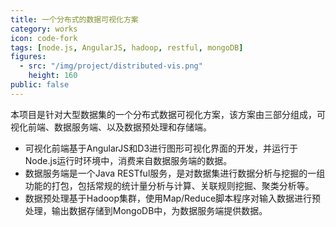 ```yaml
---
title: 一个分布式的数据可视化方案
category: works
icon: code-fork
tags: [node.js, AngularJS, hadoop, restful, mongoDB]
figures:
  - src: "/img/project/distributed-vis.png"
    height: 160
public: false
---
```


本项目是针对大型数据集的一个分布式数据可视化方案，该方案由三部分组成，可视化前端、数据服务端、以及数据预处理和存储端。

- 可视化前端基于AngularJS和D3进行图形可视化界面的开发，并运行于Node.js运行时环境中，消费来自数据服务端的数据。
- 数据服务端是一个Java RESTful服务，是对数据集进行数据分析与挖掘的一组功能的打包，包括常规的统计量分析与计算、关联规则挖掘、聚类分析等。
- 数据预处理基于Hadoop集群，使用Map/Reduce脚本程序对输入数据进行预处理，输出数据存储到MongoDB中，为数据服务端提供数据。